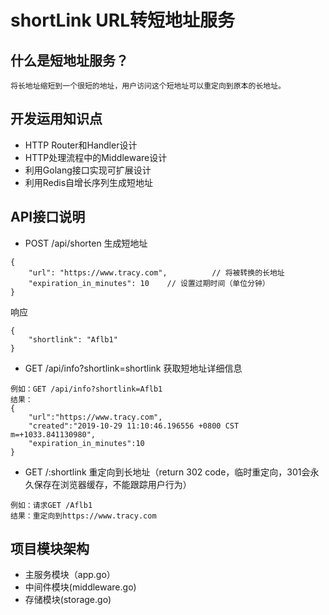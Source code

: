 # shortLink URL转短地址服务
## 什么是短地址服务？
```
将长地址缩短到一个很短的地址，用户访问这个短地址可以重定向到原本的长地址。
```
## 开发运用知识点
- HTTP Router和Handler设计
- HTTP处理流程中的Middleware设计
- 利用Golang接口实现可扩展设计
- 利用Redis自增长序列生成短地址

## API接口说明
- POST /api/shorten 生成短地址
```
{
	"url": "https://www.tracy.com",          // 将被转换的长地址
	"expiration_in_minutes": 10    // 设置过期时间（单位分钟）
}
```
响应
```
{
	"shortlink": "Aflb1"
}
```
- GET /api/info?shortlink=shortlink 获取短地址详细信息
```
例如：GET /api/info?shortlink=Aflb1
结果：
{
	"url":"https://www.tracy.com",
	"created":"2019-10-29 11:10:46.196556 +0800 CST m=+1033.841130980",
	"expiration_in_minutes":10
}
```
- GET /:shortlink 重定向到长地址（return 302 code，临时重定向，301会永久保存在浏览器缓存，不能跟踪用户行为）
```
例如：请求GET /Aflb1
结果：重定向到https://www.tracy.com
```
## 项目模块架构
- 主服务模块（app.go）
- 中间件模块(middleware.go)
- 存储模块(storage.go)
